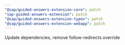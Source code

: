 ```yaml
---
"@sap/guided-answers-extension-core": patch
"sap-guided-answers-extension": patch
"@sap/guided-answers-extension-types": patch
"@sap/guided-answers-extension-webapp": patch
---
```


Update dependencies, remove follow-redirects override
